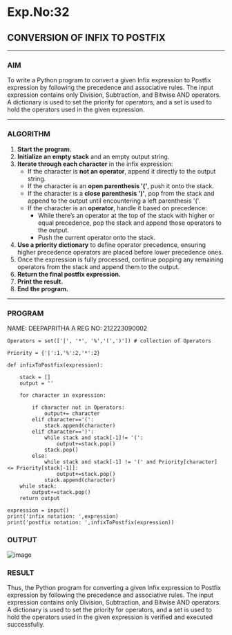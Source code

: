 # Exp.No:32  
## CONVERSION OF INFIX TO POSTFIX

---

### AIM  
To write a Python program to convert a given Infix expression to Postfix expression by following the precedence and associative rules. The input expression contains only Division, Subtraction, and Bitwise AND operators. A dictionary is used to set the priority for operators, and a set is used to hold the operators used in the given expression.

---

### ALGORITHM

1. **Start the program.**
2. **Initialize an empty stack** and an empty output string.
3. **Iterate through each character** in the infix expression:
   - If the character is **not an operator**, append it directly to the output string.
   - If the character is an **open parenthesis '('**, push it onto the stack.
   - If the character is a **close parenthesis ')'**, pop from the stack and append to the output until encountering a left parenthesis '('.
   - If the character is an **operator**, handle it based on precedence:
     - While there’s an operator at the top of the stack with higher or equal precedence, pop the stack and append those operators to the output.
     - Push the current operator onto the stack.
4. **Use a priority dictionary** to define operator precedence, ensuring higher precedence operators are placed before lower precedence ones.
5. Once the expression is fully processed, continue popping any remaining operators from the stack and append them to the output.
6. **Return the final postfix expression.**
7. **Print the result.**
8. **End the program.**

---

### PROGRAM
NAME: DEEPAPRITHA A
REG NO: 212223090002

```
Operators = set(['|', '*', '%','(',')']) # collection of Operators

Priority = {'|':1,'%':2,'*':2} 

def infixToPostfix(expression): 

    stack = []
    output = '' 

    for character in expression:

        if character not in Operators:  
            output+= character
        elif character=='(':  
            stack.append(character)
        elif character==')':
            while stack and stack[-1]!= '(':
                output+=stack.pop()
            stack.pop()
        else: 
            while stack and stack[-1] != '(' and Priority[character] <= Priority[stack[-1]]:
                output+=stack.pop()
            stack.append(character)
    while stack:
        output+=stack.pop()
    return output

expression = input()
print('infix notation: ',expression)
print('postfix notation: ',infixToPostfix(expression))
```

### OUTPUT

![image](https://github.com/user-attachments/assets/5fdd7e3e-82a4-4349-93b9-992891a97c69)

### RESULT

Thus, the Python program for converting a given Infix expression to Postfix expression by following the precedence and associative rules. The input expression contains only Division, Subtraction, and Bitwise AND operators. A dictionary is used to set the priority for operators, and a set is used to hold the operators used in the given expression is verified and executed successfully.

